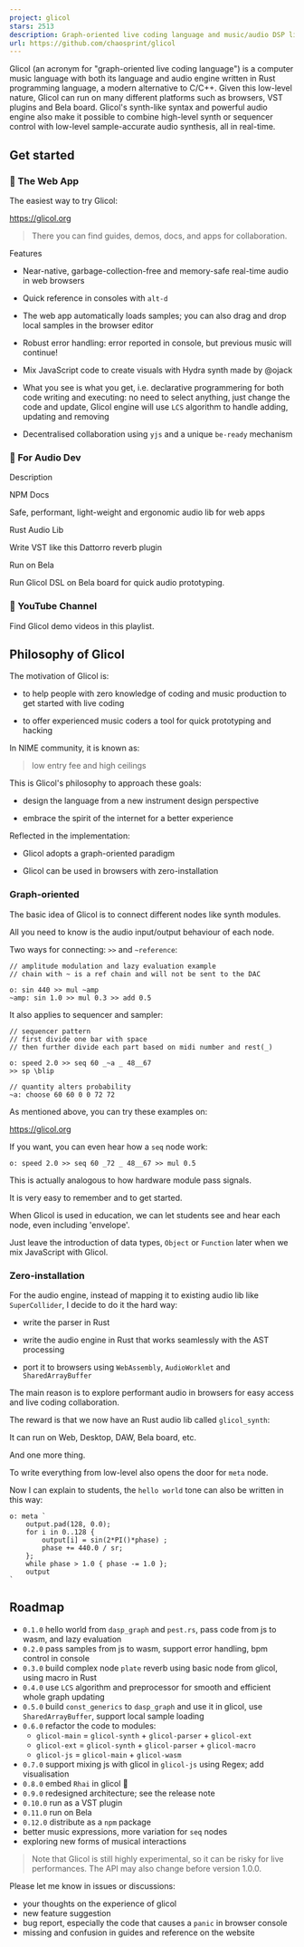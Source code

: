 ```yaml
---
project: glicol
stars: 2513
description: Graph-oriented live coding language and music/audio DSP library written in Rust
url: https://github.com/chaosprint/glicol
---
```


  

Glicol (an acronym for "graph-oriented live coding language") is a computer music language with both its language and audio engine written in Rust programming language, a modern alternative to C/C++. Given this low-level nature, Glicol can run on many different platforms such as browsers, VST plugins and Bela board. Glicol's synth-like syntax and powerful audio engine also make it possible to combine high-level synth or sequencer control with low-level sample-accurate audio synthesis, all in real-time.

Get started
-----------

### 🚀 The Web App

The easiest way to try Glicol:

https://glicol.org

> There you can find guides, demos, docs, and apps for collaboration.

Features

-   Near-native, garbage-collection-free and memory-safe real-time audio in web browsers
    
-   Quick reference in consoles with `alt-d`
    
-   The web app automatically loads samples; you can also drag and drop local samples in the browser editor
    
-   Robust error handling: error reported in console, but previous music will continue!
    
-   Mix JavaScript code to create visuals with Hydra synth made by @ojack
    
-   What you see is what you get, i.e. declarative programmering for both code writing and executing: no need to select anything, just change the code and update, Glicol engine will use `LCS` algorithm to handle adding, updating and removing
    
-   Decentralised collaboration using `yjs` and a unique `be-ready` mechanism
    

### 🎁 For Audio Dev

Description

NPM Docs

Safe, performant, light-weight and ergonomic audio lib for web apps

Rust Audio Lib

Write VST like this Dattorro reverb plugin

Run on Bela

Run Glicol DSL on Bela board for quick audio prototyping.

### 🍿 YouTube Channel

Find Glicol demo videos in this playlist.

Philosophy of Glicol
--------------------

The motivation of Glicol is:

-   to help people with zero knowledge of coding and music production to get started with live coding
    
-   to offer experienced music coders a tool for quick prototyping and hacking
    

In NIME community, it is known as:

> low entry fee and high ceilings

This is Glicol's philosophy to approach these goals:

-   design the language from a new instrument design perspective
    
-   embrace the spirit of the internet for a better experience
    

Reflected in the implementation:

-   Glicol adopts a graph-oriented paradigm
    
-   Glicol can be used in browsers with zero-installation
    

### Graph-oriented

The basic idea of Glicol is to connect different nodes like synth modules.

All you need to know is the audio input/output behaviour of each node.

Two ways for connecting: `>>` and `~reference`:

```
// amplitude modulation and lazy evaluation example
// chain with ~ is a ref chain and will not be sent to the DAC

o: sin 440 >> mul ~amp
~amp: sin 1.0 >> mul 0.3 >> add 0.5
```

It also applies to sequencer and sampler:

```
// sequencer pattern
// first divide one bar with space
// then further divide each part based on midi number and rest(_)

o: speed 2.0 >> seq 60 _~a _ 48__67
>> sp \blip

// quantity alters probability
~a: choose 60 60 0 0 72 72
```

As mentioned above, you can try these examples on:

https://glicol.org

If you want, you can even hear how a `seq` node work:

```
o: speed 2.0 >> seq 60 _72 _ 48__67 >> mul 0.5
```

This is actually analogous to how hardware module pass signals.

It is very easy to remember and to get started.

When Glicol is used in education, we can let students see and hear each node, even including 'envelope'.

Just leave the introduction of data types, `Object` or `Function` later when we mix JavaScript with Glicol.

### Zero-installation

For the audio engine, instead of mapping it to existing audio lib like `SuperCollider`, I decide to do it the hard way:

-   write the parser in Rust
    
-   write the audio engine in Rust that works seamlessly with the AST processing
    
-   port it to browsers using `WebAssembly`, `AudioWorklet` and `SharedArrayBuffer`
    

The main reason is to explore performant audio in browsers for easy access and live coding collaboration.

The reward is that we now have an Rust audio lib called `glicol_synth`:

It can run on Web, Desktop, DAW, Bela board, etc.

And one more thing.

To write everything from low-level also opens the door for `meta` node.

Now I can explain to students, the `hello world` tone can also be written in this way:

```
o: meta `
    output.pad(128, 0.0);
    for i in 0..128 {
        output[i] = sin(2*PI()*phase) ;
        phase += 440.0 / sr;
    };
    while phase > 1.0 { phase -= 1.0 };
    output
`
```

Roadmap
-------

-   `0.1.0` hello world from `dasp_graph` and `pest.rs`, pass code from js to wasm, and lazy evaluation
-   `0.2.0` pass samples from js to wasm, support error handling, bpm control in console
-   `0.3.0` build complex node `plate` reverb using basic node from glicol, using macro in Rust
-   `0.4.0` use `LCS` algorithm and preprocessor for smooth and efficient whole graph updating
-   `0.5.0` build `const_generics` to `dasp_graph` and use it in glicol, use `SharedArrayBuffer`, support local sample loading
-   `0.6.0` refactor the code to modules:
    -   `glicol-main` = `glicol-synth` + `glicol-parser` + `glicol-ext`
    -   `glicol-ext` = `glicol-synth` + `glicol-parser` + `glicol-macro`
    -   `glicol-js` = `glicol-main` + `glicol-wasm`
-   `0.7.0` support mixing js with glicol in `glicol-js` using Regex; add visualisation
-   `0.8.0` embed `Rhai` in glicol 🎉
-   `0.9.0` redesigned architecture; see the release note
-   `0.10.0` run as a VST plugin
-   `0.11.0` run on Bela
-   `0.12.0` distribute as a `npm` package
-   better music expressions, more variation for `seq` nodes
-   exploring new forms of musical interactions

> Note that Glicol is still highly experimental, so it can be risky for live performances. The API may also change before version 1.0.0.

Please let me know in issues or discussions:

-   your thoughts on the experience of glicol
-   new feature suggestion
-   bug report, especially the code that causes a `panic` in browser console
-   missing and confusion in guides and reference on the website
